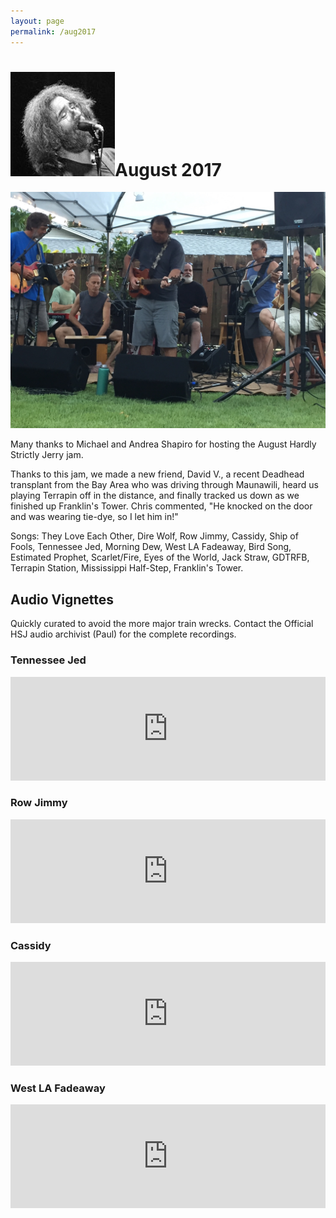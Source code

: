 ```yaml
---
layout: page
permalink: /aug2017
---
```


<h1><img class="ui avatar image" src="/images/jerryavatar.jpg">August 2017</h1>

<img class="ui centered fluid image" src="/images/hsj-aug-2017.jpg">

Many thanks to Michael and Andrea Shapiro for hosting the August Hardly Strictly Jerry jam.

Thanks to this jam, we made a new friend, David V., a recent Deadhead transplant from the Bay Area who was driving through Maunawili, heard us playing Terrapin off in the distance, and finally tracked us down as we finished up Franklin's Tower. Chris commented, "He knocked on the door and was wearing tie-dye, so I let him in!"

Songs: They Love Each Other, Dire Wolf, Row Jimmy, Cassidy, Ship of Fools, Tennessee Jed, Morning Dew, West LA Fadeaway, Bird Song, Estimated Prophet, Scarlet/Fire, Eyes of the World, Jack Straw, GDTRFB, Terrapin Station, Mississippi Half-Step, Franklin's Tower.

## Audio Vignettes

Quickly curated to avoid the more major train wrecks. Contact the Official HSJ audio archivist (Paul) for the complete recordings. 

### Tennessee Jed

<iframe width="100%" height="166" scrolling="no" frameborder="no" src="https://w.soundcloud.com/player/?url=https%3A//api.soundcloud.com/tracks/338755428&amp;color=ff5500&amp;auto_play=false&amp;hide_related=false&amp;show_comments=true&amp;show_user=true&amp;show_reposts=false"></iframe>

### Row Jimmy

<iframe width="100%" height="166" scrolling="no" frameborder="no" src="https://w.soundcloud.com/player/?url=https%3A//api.soundcloud.com/tracks/338755569&amp;color=ff5500&amp;auto_play=false&amp;hide_related=false&amp;show_comments=true&amp;show_user=true&amp;show_reposts=false"></iframe>

### Cassidy

<iframe width="100%" height="166" scrolling="no" frameborder="no" src="https://w.soundcloud.com/player/?url=https%3A//api.soundcloud.com/tracks/338755717&amp;color=ff5500&amp;auto_play=false&amp;hide_related=false&amp;show_comments=true&amp;show_user=true&amp;show_reposts=false"></iframe>

### West LA Fadeaway

<iframe width="100%" height="166" scrolling="no" frameborder="no" src="https://w.soundcloud.com/player/?url=https%3A//api.soundcloud.com/tracks/338755836&amp;color=ff5500&amp;auto_play=false&amp;hide_related=false&amp;show_comments=true&amp;show_user=true&amp;show_reposts=false"></iframe>
